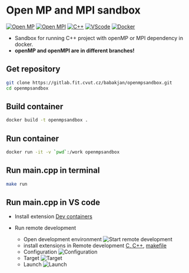 # Open MP and MPI sandbox

[![Open MP](https://img.shields.io/badge/open-MP-pgreen.svg)](https://www.openmp.org)
[![Open MPI](https://img.shields.io/badge/open-MPI-pgreen.svg)](https://www.open-mpi.org)
[![C++](https://img.shields.io/badge/C%2B%2B-00599C?style=flat&logo=c%2B%2B&logoColor=white)](https://en.cppreference.com/w/c/language)
[![VScode](https://img.shields.io/badge/Visual_Studio_Code-0078D4?style=flat&logo=visual%20studio%20code&logoColor=white)](https://code.visualstudio.com)
[![Docker](https://img.shields.io/badge/Docker-2496ED.svg?style=flat&logo=Docker&logoColor=white)](https://www.docker.com)

- Sandbox for running C++ project with openMP or MPI dependency in docker.
- **openMP and openMPI are in different branches!**

## Get repository

```bash
git clone https://gitlab.fit.cvut.cz/babakjan/openmpsandbox.git
cd openmpsandbox
```

## Build container

```bash
docker build -t openmpsandbox .
```

## Run container

```bash
docker run -it -v `pwd`:/work openmpsandbox
```

## Run main.cpp in terminal
```bash
make run
```

## Run main.cpp in VS code

-   Install extension [Dev containers](https://marketplace.visualstudio.com/items?itemName=ms-vscode-remote.remote-containers)

-   Run remote development
    -   Open development environment
        <img src="./images/start-remote-development.png" title="Start remote development"/>
    -   install extensions in Remote development [C, C++](https://marketplace.visualstudio.com/items?itemName=ms-vscode.cpptools), [makefile](https://marketplace.visualstudio.com/items?itemName=ms-vscode.makefile-tools)
    -   Configuration
        <img src="./images/configuration.png" title="Configuration" />
    -   Target
        <img src="./images/target.png" title="Target" />
    -   Launch
        <img src="./images/launch.png" title="Launch" />
